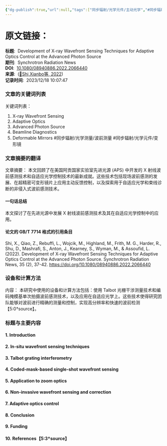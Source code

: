 ```yaml
---
{"dg-publish":true,"url":null,"tags":["同步辐射/光学元件/主动光学","#同步辐射/光学元件/变形镜","同步辐射/光束线","同步辐射/光学测量/波前测量"],"评分":5,"类型":["论文"],"发表年份":2022,"简单评价":"本文探讨了在先进光源中发展 X 射线波前感测技术及其在自适应光学控制中的应用。","permalink":"/3_工作归档/收集/Development of X-ray Wavefront Sensing Techniques for Adaptive Optics Control at the Advanced Photon Source/","dgPassFrontmatter":true}
---
```




# 原文链接：
**标题**:  Development of X-ray Wavefront Sensing Techniques for Adaptive Optics Control at the Advanced Photon Source  
**期刊**:  Synchrotron Radiation News  
**DOI**:  [10.1080/08940886.2022.2066440](https://doi.org/10.1080/08940886.2022.2066440)  
**来源**:  ([📖Shi,Xianbo等, 2022](zotero://open-pdf/library/items/C3T2MJZT?page=1))  
**记录时间**:  2023/12/18 10:07:47



### 文章的关键词列表
关键词列表：
1. X-ray Wavefront Sensing
2. Adaptive Optics
3. Advanced Photon Source
4. Beamline Diagnostics
5. Deformable Mirrors
#同步辐射/光学测量/波前测量 
#同步辐射/光学元件/变形镜 

### 文章摘要的翻译
文章摘要：
本文回顾了在美国阿贡国家实验室先进光源 (APS) 中开发的 X 射线波前感测技术和自适应光学控制技术的最新成就。这些技术包括现场波前感测的发展、在超精密可变形镜片上应用主动反馈控制，以及探索用于自适应光学和束线诊断的非侵入式波前感测技术。

#### 一句话总结
本文探讨了在先进光源中发展 X 射线波前感测技术及其在自适应光学控制中的应用。

#### 论文的 GB/T 7714 格式的引用条目
Shi, X., Qiao, Z., Rebuffi, L., Wojcik, M., Highland, M., Frith, M. G., Harder, R., Shu, D., Mashrafi, S., Anton, J., Kearney, S., Wyman, M., & Assoufid, L. (2022). Development of X-ray Wavefront Sensing Techniques for Adaptive Optics Control at the Advanced Photon Source. Synchrotron Radiation News, 35 (2), 37-42. https://doi.org/10.1080/08940886.2022.2066440

### 设备和计算方法
内容：
本研究中使用的设备和计算方法包括：使用 Talbot 光栅干涉测量技术和编码掩模基单次拍摄波前感测技术，以及应用在自适应光学上。这些技术使得研究团队能够对波前进行精确的测量和控制，实现高分辨率和快速的波前检测【5:0†source】。

### 标题与主要内容
#### 1. Introduction
#### 2. In-situ wavefront sensing techniques
#### 3. Talbot grating interferometry
#### 4. Coded-mask-based single-shot wavefront sensing
#### 5. Application to zoom optics
#### 6. Non-invasive wavefront sensing and correction
#### 7. Adaptive optics control
#### 8. Conclusion
#### 9. Funding
#### 10. References【5:3†source】


